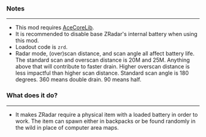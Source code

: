### Notes
---
- This mod requires [AceCoreLib](https://gitlab.com/accensi/hd-addons/acecorelib).
- It is recommended to disable base ZRadar's internal battery when using this mod.
- Loadout code is `zrd`.
- Radar mode, (over)scan distance, and scan angle all affect battery life. The standard scan and overscan distance is 20M and 25M. Anything above that will contribute to faster drain. Higher overscan distance is less impactful than higher scan distance. Standard scan angle is 180 degrees. 360 means double drain. 90 means half.

### What does it do?
---
- It makes ZRadar require a physical item with a loaded battery in order to work. The item can spawn either in backpacks or be found randomly in the wild in place of computer area maps.